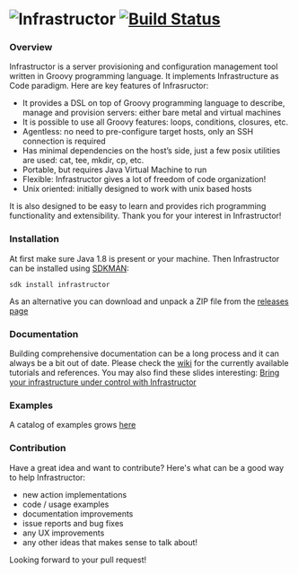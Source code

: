 # ![Infrastructor](/files/infrastructor-logo-light.png) [![Build Status](https://travis-ci.org/infrastructor/infrastructor.svg?branch=master)](https://travis-ci.org/infrastructor/infrastructor)

### Overview
Infrastructor is a server provisioning and configuration management tool written in Groovy programming language. It implements Infrastructure as Code paradigm. Here are key features of Infrasructor:
* It provides a DSL on top of Groovy programming language to describe, manage and provision servers: either bare metal and virtual machines
* It is possible to use all Groovy features: loops, conditions, closures, etc.
* Agentless: no need to pre-configure target hosts, only an SSH connection is required
* Has minimal dependencies on the host’s side, just a few posix utilities are used: cat, tee, mkdir, cp, etc.
* Portable, but requires Java Virtual Machine to run
* Flexible: Infrastructor gives a lot of freedom of code organization!
* Unix oriented: initially designed to work with unix based hosts

It is also designed to be easy to learn and provides rich programming functionality and extensibility. Thank you for your interest in Infrastructor! 

### Installation
At first make sure Java 1.8 is present or your machine. Then Infrastructor can be installed using [SDKMAN](https://sdkman.io):
```
sdk install infrastructor
```
As an alternative you can download and unpack a ZIP file from the [releases page](https://github.com/infrastructor/infrastructor/releases)
 
### Documentation
Building comprehensive documentation can be a long process and it can always be a bit out of date.
Please check the [wiki](https://github.com/infrastructor/infrastructor/wiki) for the currently available tutorials and references.
You may also find these slides interesting: [Bring your infrastructure under control with Infrastructor](https://www.slideshare.net/nirro/bring-you-infrastructure-under-control-at-gr8conf-europe-2018)

### Examples
A catalog of examples grows [here](https://github.com/infrastructor/examples) 

### Contribution

Have a great idea and want to contribute? Here's what can be a good way to help Infrastructor:
- new action implementations
- code / usage examples
- documentation improvements
- issue reports and bug fixes
- any UX improvements
- any other ideas that makes sense to talk about!

Looking forward to your pull request!
